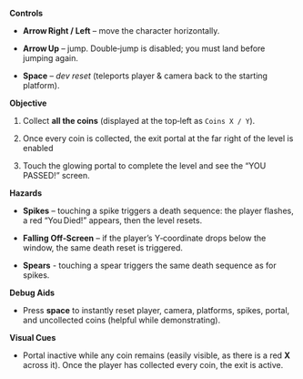 **Controls**

- **Arrow Right / Left** – move the character horizontally.
    
- **Arrow Up** – jump. Double‑jump is disabled; you must land before jumping again.
    
- **Space** – _dev reset_ (teleports player & camera back to the starting platform).
    
    

**Objective**

1. Collect **all the coins** (displayed at the top‑left as `Coins X / Y`).
    
2. Once every coin is collected, the exit portal at the far right of the level is enabled
    
3. Touch the glowing portal to complete the level and see the “YOU PASSED!” screen.
    

**Hazards**

- **Spikes** – touching a spike triggers a death sequence: the player flashes, a red “You Died!” appears, then the level resets.
    
- **Falling Off‑Screen** – if the player’s Y‑coordinate drops below the window, the same death reset is triggered.

- **Spears** - touching a spear triggers the same death sequence as for spikes.
    

**Debug Aids**

- Press **space** to instantly reset player, camera, platforms, spikes, portal, and uncollected coins (helpful while demonstrating).
    
    

**Visual Cues**

- Portal inactive while any coin remains (easily visible, as there is a red **X** across it). Once the player has collected every coin, the exit is active.
